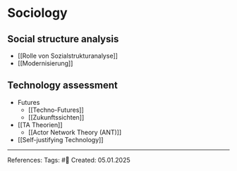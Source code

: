 # Sociology

## Social structure analysis

- [[Rolle von Sozialstrukturanalyse]]
- [[Modernisierung]]

## Technology assessment

- Futures
	- [[Techno-Futures]]
	- [[Zukunftssichten]]
- [[TA Theorien]]
	- [[Actor Network Theory (ANT)]]
- [[Self-justifying Technology]]

---

References: 
Tags: #📑 
Created: 05.01.2025